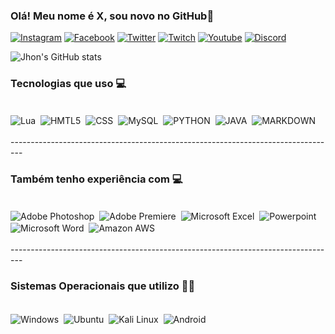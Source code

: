 
### Olá! Meu nome é X, sou novo no GitHub🚓

[![Instagram](https://img.shields.io/badge/Instagram-E4405F?style=for-the-badge&logo=instagram&logoColor=white
)](linkcomhttps://aqui/)
[![Facebook](https://img.shields.io/badge/Facebook-1877F2?style=for-the-badge&logo=facebook&logoColor=white
)](linkcomhttps://aqui/)
[![Twitter](https://img.shields.io/badge/Twitter-1DA1F2?style=for-the-badge&logo=twitter&logoColor=white
)](linkcomhttps://aqui/)
[![Twitch](https://img.shields.io/badge/Twitch-9146FF?style=for-the-badge&logo=twitch&logoColor=white
)](linkcomhttps://aqui/)
[![Youtube](https://img.shields.io/badge/YouTube-FF0000?style=for-the-badge&logo=youtube&logoColor=white
)](linkcomhttps://aqui)
[![Discord](https://img.shields.io/badge/Discord-7289DA?style=for-the-badge&logo=discord&logoColor=white
)](linkcomhttps://aqui)


![Jhon's GitHub stats](https://github-readme-stats.vercel.app/api?username=iJhonN&show_icons=true&theme=tokyonight)

### Tecnologias que uso 💻

<div stiyle="display: inline_block"><br/>
            <img align="center" alt=
        "Lua" src=
    "https://img.shields.io/badge/Lua-2C2D72?style=for-the-badge&logo=lua&logoColor=white"
    /> 
                <img align="center" alt=
            "HMTL5" src=
        "https://img.shields.io/badge/HTML5-E34F26?style=for-the-badge&logo=html5&logoColor=white"
    /> 
                    <img align="center" alt=
                "CSS" src=
            "https://img.shields.io/badge/CSS-239120?&style=for-the-badge&logo=css3&logoColor=white"
    /> 
                        <img align="center" alt=
                 "MySQL" src=
                "https://img.shields.io/badge/MySQL-00000F?style=for-the-badge&logo=mysql&logoColor=white"
    /> 
                    <img align="center" alt=
                "PYTHON" src=
            "https://img.shields.io/badge/Python-14354C?style=for-the-badge&logo=python&logoColor=white"
    /> 
                <img align="center" alt=
            "JAVA" src=
        "https://img.shields.io/badge/Java-ED8B00?style=for-the-badge&logo=java&logoColor=white"
    /> 
            <img align="center" alt=
        "MARKDOWN" src=
    "https://img.shields.io/badge/Markdown-000000?style=for-the-badge&logo=markdown&logoColor=white"
    /> 

<div>
<br>---------------------------------------------------------------------------------


### Também tenho experiência com 💻

<div stiyle="display: inline_block"><br/>
            <img align="center" alt=
        "Adobe Photoshop" src=
    "https://img.shields.io/badge/Adobe%20Photoshop-31A8FF?style=for-the-badge&logo=Adobe%20Photoshop&logoColor=black"
/> 
            <img align="center" alt=
        "Adobe Premiere" src=
    "https://img.shields.io/badge/Adobe%20Premiere%20Pro-9999FF?style=for-the-badge&logo=Adobe%20Premiere%20Pro&logoColor=white"
/> 
            <img align="center" alt=
        "Microsoft Excel" src=
    "https://img.shields.io/badge/Microsoft_Excel-217346?style=for-the-badge&logo=microsoft-excel&logoColor=white"
/> 
            <img align="center" alt=
        "Powerpoint" src=
    "https://img.shields.io/badge/Microsoft_PowerPoint-B7472A?style=for-the-badge&logo=microsoft-powerpoint&logoColor=white"
/> 
            <img align="center" alt=
        "Microsoft Word" src=
    "https://img.shields.io/badge/Microsoft_Word-2B579A?style=for-the-badge&logo=microsoft-word&logoColor=white"
/> 
            <img align="center" alt=
        "Amazon AWS" src=
    "https://img.shields.io/badge/Amazon_AWS-232F3E?style=for-the-badge&logo=amazon-aws&logoColor=white"
/>
<div>
<br>---------------------------------------------------------------------------------


### Sistemas Operacionais que utilizo 🐱‍👤

<div stiyle="display: inline_block"><br/>
            <img align="center" alt=
        "Windows" src=
    "https://img.shields.io/badge/Windows-0078D6?style=for-the-badge&logo=windows&logoColor=white"
/> 
                <img align="center" alt=
            "Ubuntu" src=
        "https://img.shields.io/badge/Ubuntu-E95420?style=for-the-badge&logo=ubuntu&logoColor=white"
/> 
                <img align="center" alt=
            "Kali Linux" src=
        "https://img.shields.io/badge/Kali_Linux-557C94?style=for-the-badge&logo=kali-linux&logoColor=white"
/> 
            <img align="center" alt=
        "Android" src=
    "https://img.shields.io/badge/Android-3DDC84?style=for-the-badge&logo=android&logoColor=white"
/>
<div>